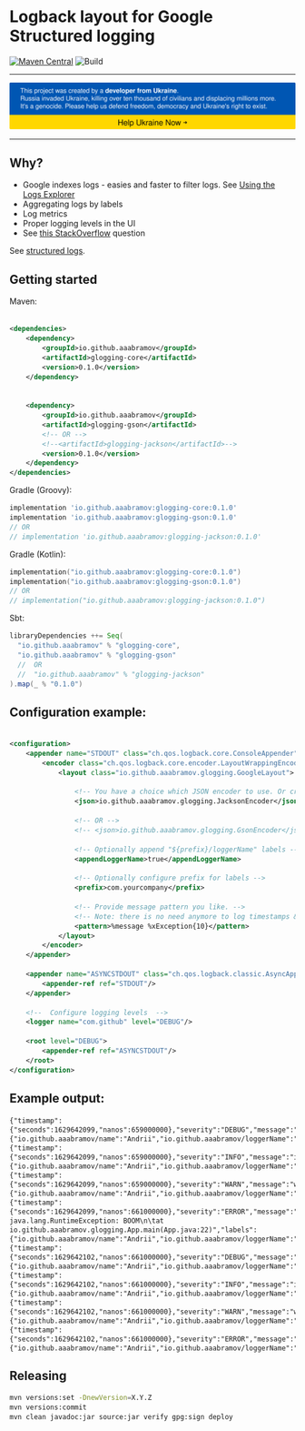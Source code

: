 # Logback layout for Google Structured logging

[![Maven Central](https://maven-badges.herokuapp.com/maven-central/io.github.aaabramov/glogging/badge.svg)](https://maven-badges.herokuapp.com/maven-central/io.github.aaabramov/glogging) ![Build](https://github.com/aaabramov/glogging/actions/workflows/maven.yml/badge.svg)

---

[![Stand With Ukraine](https://raw.githubusercontent.com/vshymanskyy/StandWithUkraine/main/banner-direct-single.svg)](https://stand-with-ukraine.pp.ua)

---

## Why?

- Google indexes logs - easies and faster to filter logs.
  See [Using the Logs Explorer](https://cloud.google.com/logging/docs/view/logs-viewer-interface)
- Aggregating logs by labels
- Log metrics
- Proper logging levels in the UI
- See [this StackOverflow](https://stackoverflow.com/q/44164730/5091346) question

See [structured logs](https://cloud.google.com/logging/docs/structured-logging).

## Getting started

Maven:

```xml

<dependencies>
    <dependency>
        <groupId>io.github.aaabramov</groupId>
        <artifactId>glogging-core</artifactId>
        <version>0.1.0</version>
    </dependency>


    <dependency>
        <groupId>io.github.aaabramov</groupId>
        <artifactId>glogging-gson</artifactId>
        <!-- OR -->
        <!--<artifactId>glogging-jackson</artifactId>-->
        <version>0.1.0</version>
    </dependency>
</dependencies>
```

Gradle (Groovy):

```groovy
implementation 'io.github.aaabramov:glogging-core:0.1.0'
implementation 'io.github.aaabramov:glogging-gson:0.1.0'
// OR 
// implementation 'io.github.aaabramov:glogging-jackson:0.1.0'
```

Gradle (Kotlin):

```kotlin
implementation("io.github.aaabramov:glogging-core:0.1.0")
implementation("io.github.aaabramov:glogging-gson:0.1.0")
// OR 
// implementation("io.github.aaabramov:glogging-jackson:0.1.0")
```

Sbt:

```sbt
libraryDependencies ++= Seq(
  "io.github.aaabramov" % "glogging-core",
  "io.github.aaabramov" % "glogging-gson"
  //  OR
  //  "io.github.aaabramov" % "glogging-jackson"
).map(_ % "0.1.0")
```

## Configuration example:

```xml

<configuration>
    <appender name="STDOUT" class="ch.qos.logback.core.ConsoleAppender">
        <encoder class="ch.qos.logback.core.encoder.LayoutWrappingEncoder">
            <layout class="io.github.aaabramov.glogging.GoogleLayout">

                <!-- You have a choice which JSON encoder to use. Or create your own via implementing JsonEncoder interface -->
                <json>io.github.aaabramov.glogging.JacksonEncoder</json>

                <!-- OR -->
                <!-- <json>io.github.aaabramov.glogging.GsonEncoder</json> -->

                <!-- Optionally append "${prefix}/loggerName" labels -->
                <appendLoggerName>true</appendLoggerName>

                <!-- Optionally configure prefix for labels -->
                <prefix>com.yourcompany</prefix>

                <!-- Provide message pattern you like. -->
                <!-- Note: there is no need anymore to log timestamps & levels to the message. Google will pick them up from specific fields. -->
                <pattern>%message %xException{10}</pattern>
            </layout>
        </encoder>
    </appender>

    <appender name="ASYNCSTDOUT" class="ch.qos.logback.classic.AsyncAppender">
        <appender-ref ref="STDOUT"/>
    </appender>

    <!--  Configure logging levels  -->
    <logger name="com.github" level="DEBUG"/>

    <root level="DEBUG">
        <appender-ref ref="ASYNCSTDOUT"/>
    </root>
</configuration>
```

## Example output:

```
{"timestamp":{"seconds":1629642099,"nanos":659000000},"severity":"DEBUG","message":"debug","labels":{"io.github.aaabramov/name":"Andrii","io.github.aaabramov/loggerName":"io.github.aaabramov.glogging.App"}}
{"timestamp":{"seconds":1629642099,"nanos":659000000},"severity":"INFO","message":"info","labels":{"io.github.aaabramov/name":"Andrii","io.github.aaabramov/loggerName":"io.github.aaabramov.glogging.App"}}
{"timestamp":{"seconds":1629642099,"nanos":659000000},"severity":"WARN","message":"warn","labels":{"io.github.aaabramov/name":"Andrii","io.github.aaabramov/loggerName":"io.github.aaabramov.glogging.App"}}
{"timestamp":{"seconds":1629642099,"nanos":661000000},"severity":"ERROR","message":"error java.lang.RuntimeException: BOOM\n\tat io.github.aaabramov.glogging.App.main(App.java:22)","labels":{"io.github.aaabramov/name":"Andrii","io.github.aaabramov/loggerName":"io.github.aaabramov.glogging.App"}}
{"timestamp":{"seconds":1629642102,"nanos":661000000},"severity":"DEBUG","message":"debug","labels":{"io.github.aaabramov/name":"Andrii","io.github.aaabramov/loggerName":"io.github.aaabramov.glogging.App"}}
{"timestamp":{"seconds":1629642102,"nanos":661000000},"severity":"INFO","message":"info","labels":{"io.github.aaabramov/name":"Andrii","io.github.aaabramov/loggerName":"io.github.aaabramov.glogging.App"}}
{"timestamp":{"seconds":1629642102,"nanos":661000000},"severity":"WARN","message":"warn","labels":{"io.github.aaabramov/name":"Andrii","io.github.aaabramov/loggerName":"io.github.aaabramov.glogging.App"}}
{"timestamp":{"seconds":1629642102,"nanos":661000000},"severity":"ERROR","message":"error","labels":{"io.github.aaabramov/name":"Andrii","io.github.aaabramov/loggerName":"io.github.aaabramov.glogging.App"}}
```

## Releasing

```bash
mvn versions:set -DnewVersion=X.Y.Z
mvn versions:commit
mvn clean javadoc:jar source:jar verify gpg:sign deploy
```
